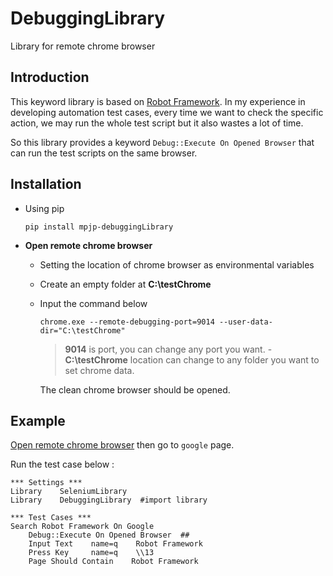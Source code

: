 # DebuggingLibrary
Library for remote chrome browser

Introduction
------------
This keyword library is based on [Robot Framework](https://robotframework.org/). In my experience in developing automation test cases, every time we want to check the specific action, we may run the whole test script but it also wastes a lot of time.

So this library provides a keyword `Debug::Execute On Opened Browser` that can run the test scripts on the same browser.

Installation
----------
* Using pip
  
      pip install mpjp-debuggingLibrary
* <a id="open"></a>**Open remote chrome browser**
  * Setting the location of chrome browser as environmental variables
  * Create an empty folder at **C:\testChrome**
  * Input the command below
   
        chrome.exe --remote-debugging-port=9014 --user-data-dir="C:\testChrome"
    > **9014** is port, you can change any port you want.
        - **C:\\testChrome** location can change to any folder you want to set chrome data. 
    
    The clean chrome browser should be opened.

Example
-----
[Open remote chrome browser](#open) then go to `google` page.

Run the test case below :
```robotframework
*** Settings ***
Library    SeleniumLibrary
Library    DebuggingLibrary  #import library

*** Test Cases ***
Search Robot Framework On Google
    Debug::Execute On Opened Browser  ##
    Input Text    name=q    Robot Framework
    Press Key     name=q    \\13
    Page Should Contain    Robot Framework    
```

